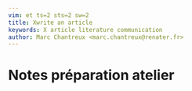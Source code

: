 ```yaml
---
vim: et ts=2 sts=2 sw=2
title: Xwrite an article
keywords: X article literature communication
author: Marc Chantreux <marc.chantreux@renater.fr>
---
```


# Notes préparation atelier


